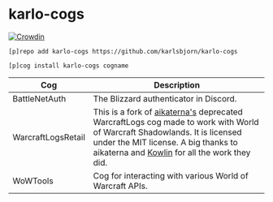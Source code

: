 # karlo-cogs

[![Crowdin](https://badges.crowdin.net/karlo-cogs/localized.svg)](https://crowdin.com/project/karlo-cogs)

`[p]repo add karlo-cogs https://github.com/karlsbjorn/karlo-cogs`

`[p]cog install karlo-cogs cogname`

| Cog                | Description                                                                                                                                                                                                                                                                   |
|--------------------|-------------------------------------------------------------------------------------------------------------------------------------------------------------------------------------------------------------------------------------------------------------------------------|
| BattleNetAuth      | The Blizzard authenticator in Discord.                                                                                                                                                                                                                                        |
| WarcraftLogsRetail | This is a fork of [aikaterna's](https://github.com/aikaterna) deprecated WarcraftLogs cog made to work with World of Warcraft Shadowlands. It is licensed under the MIT license. A big thanks to aikaterna and [Kowlin](https://github.com/Kowlin) for all the work they did. |
| WoWTools           | Cog for interacting with various World of Warcraft APIs.                                                                                                                                                                                                                      |

